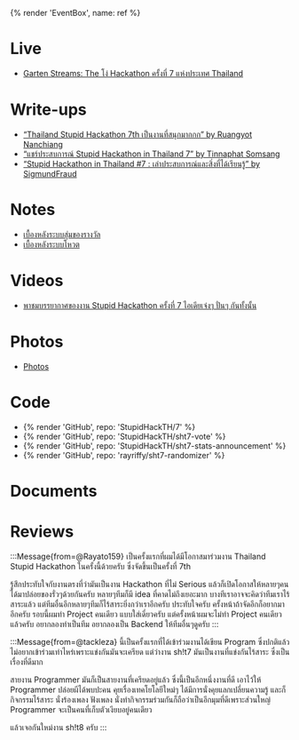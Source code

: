 {% render 'EventBox', name: ref %}

# Live

- [Garten Streams: The โง่ Hackathon ครั้งที่ 7 แห่งประเทศ Thailand](https://www.youtube.com/watch?v=VXBSWZPEHcM)

# Write-ups

- [“Thailand Stupid Hackathon 7th เป็นงานที่สนุกมากกก” by Ruangyot Nanchiang](https://web.facebook.com/Rayato160/posts/pfbid02ZDyh2mG3G7a81fvs31i9UKRnnxme6kJcqR3W5FdnQjKpKqUdi7tjYx5Lb7yTu3VTl)
- [“แชร์ประสบการณ์ Stupid Hackathon in Thailand 7” by Tinnaphat Somsang](https://tinarskii.medium.com/%E0%B9%81%E0%B8%8A%E0%B8%A3%E0%B9%8C%E0%B8%9B%E0%B8%A3%E0%B8%B0%E0%B8%AA%E0%B8%9A%E0%B8%81%E0%B8%B2%E0%B8%A3%E0%B8%93%E0%B9%8C-stupid-hackathon-in-thailand-7-cf240c8a44fb)
- [“Stupid Hackathon in Thailand #7 : เล่าประสบการณ์และสิ่งที่ได้เรียนรู้” by SigmundFraud](https://medium.com/@degeneratehomosapiens/stupid-hackathon-in-thailand-7-%E0%B9%80%E0%B8%A5%E0%B9%88%E0%B8%B2%E0%B8%9B%E0%B8%A3%E0%B8%B0%E0%B8%AA%E0%B8%9A%E0%B8%81%E0%B8%B2%E0%B8%A3%E0%B8%93%E0%B9%8C%E0%B9%81%E0%B8%A5%E0%B8%B0%E0%B8%AA%E0%B8%B4%E0%B9%88%E0%B8%87%E0%B8%97%E0%B8%B5%E0%B9%88%E0%B9%84%E0%B8%94%E0%B9%89%E0%B9%80%E0%B8%A3%E0%B8%B5%E0%B8%A2%E0%B8%99%E0%B8%A3%E0%B8%B9%E0%B9%89-fe89e76acd33)

# Notes

- [เบื้องหลังระบบสุ่มของรางวัล](https://web.facebook.com/rayriffy/posts/pfbid0AocbSpXibYMjiU1vBzeHDkE1hMygRY5cEF9Tydw1G5UGqNZykcpy1P7bJNVmJgWSl)
- [เบื้องหลังระบบโหวต](https://web.facebook.com/dtinth/posts/pfbid02g6Nn4rtn7X51F24ve55b62ceMyxvrHCryUYf6swJZfPYmRvmrMZuZeq2Ydj8LAApl)

# Videos

- [พาชมบรรยากาศของงาน Stupid Hackathon ครั้งที่ 7 ไอเดียเจ๋งๆ ปั่นๆ กันทั้งนั้น](https://youtu.be/N09H1Rbuf9g)

# Photos

- [Photos](https://drive.google.com/drive/folders/1me6M9o8yriJM797jVpgNaxwZCSAu8kv7)

# Code

- {% render 'GitHub', repo: 'StupidHackTH/7' %}
- {% render 'GitHub', repo: 'StupidHackTH/sht7-vote' %}
- {% render 'GitHub', repo: 'StupidHackTH/sht7-stats-announcement' %}
- {% render 'GitHub', repo: 'rayriffy/sht7-randomizer' %}

# Documents

# Reviews

:::Message{from=@Rayato159}
เป็นครั้งแรกที่ผมได้มีโอกาสมาร่วมงาน Thailand Stupid Hackathon ในครั้งนี้ด้วยครับ ซึ่งจัดขึ้นเป็นครั้งที่ 7th

รู้สึกประทับใจกับงานตรงที่ว่ามันเป็นงาน Hackathon ที่ไม่ Serious แล้วก็เปิดโอกาสให้หลายๆคนได้มาปล่อยของรั่วๆด้วยกันครับ หลายๆทีมก็มี idea ที่คาดไม่ถึงเยอะมาก บางทีเราอาจจะคิดว่าทีมเราไร้สาระแล้ว แต่ทีมอื่นอีกหลายๆทีมก็ไร้สาระยิ่งกว่าเราอีกครับ ประทับใจครับ ครั้งหน้าถ้าจัดอีกก็อยากมาอีกครับ รอบนี้ผมทำ Project คนเดียว แบบใส่เดี่ยวครับ แต่ครั้งหน้าผมจะไม่ทำ Project คนเดียวแล้วครับ อยากลองทำเป็นทีม อยากลองเป็น Backend ให้ทีมอื่นๆดูครับ
:::

:::Message{from=@tackleza}
นี้เป็นครั้งแรกที่ได้เข้าร่วมงานได้เขียน Program ซึ่งปกติแล้วไม่อยากเข้าร่วมเท่าไหร่เพราะแข่งกันมันจะเครียด แต่ว่างาน sh!t7 มันเป็นงานที่แข่งกันไร้สาระ ซึ่งเป็นเรื่องที่ดีมาก

สายงาน Programmer มันก็เป็นสายงานที่เครียดอยู่แล้ว ซึ่งนี้เป็นอีกหนึ่งงานที่ดี เอาไว้ให้ Programmer ปล่อยผีได้พบปะคน คุยเรื่องเทคโยโลยีใหม่ๆ ได้มีการนั่งคุยแลกเปลี่ยนความรู้ และก็กิจกรรมไร้สาระ นั่งร้องเพลง ฟังเพลง นั่งทำกิจกรรมร่วมกันก็ถือว่าเป็นอีกมุมที่ดีเพราะส่วนใหญ่ Programmer จะเป็นคนที่เก็บตัวเงียบอยู่คนเดียว

แล้วเจอกันใหม่งาน sh!t8 ครับ
:::